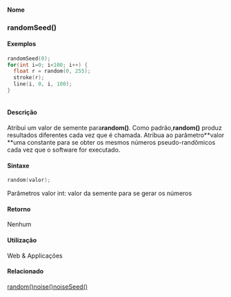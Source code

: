 
#### Nome
### randomSeed()

#### Exemplos

```pde
randomSeed(0); 
for(int i=0; i<100; i++) { 
  float r = random(0, 255); 
  stroke(r); 
  line(i, 0, i, 100); 
} 
 

```

#### Descrição
Atribui um valor de semente para**random()**. Como padrão,**random()** produz resultados diferentes cada vez que é chamada. Atribua ao parâmetro**valor **uma constante para se obter os mesmos números pseudo-randômicos cada vez que o software for executado.

#### Sintaxe
```pde
random(valor);

```
Parâmetros
valor
int: valor da semente para se gerar os números

#### Retorno

	
Nenhum

#### Utilização

	
Web & Applicações

#### Relacionado
[random()](random_)[noise()](noise_)[noiseSeed()](noiseSeed_)
